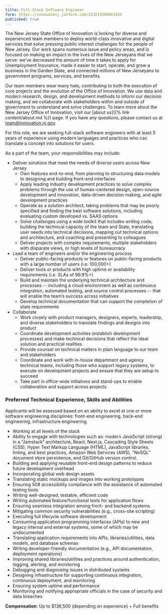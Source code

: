 ```yaml
---
title: Full-Stack Software Engineer
form: https://innovatenj.jotform.com/223213586061955
published: true
---
```


The New Jersey State Office of Innovation is looking for diverse and experienced team members to deploy world-class innovative and digital services that solve pressing public interest challenges for the people of New Jersey. Our work spans numerous issue and policy areas, and is focused on making an impact in the lives of the New Jerseyans that we serve: we’ve decreased the amount of time it takes to apply for Unemployment Insurance, made it easier to start, operate, and grow a business in the Garden State, and connected millions of New Jerseyans to government programs, services, and benefits.

Our team members wear many hats, contributing to both the execution of core projects and the evolution of the Office of Innovation. We use data and modern research, design, and development methods to inform our decision making, and we collaborate with stakeholders within and outside of government to understand and solve challenges. To learn more about the New Jersey Office of Innovation, visit our [about us]({% link content/about.md %}) page. If you have any questions, please contact us at [team@innovation.nj.gov](mailto:team@innovation.nj.gov).

For this role, we are seeking full-stack software engineers with at least 5 years of experience using modern languages and practices who can translate a concept into solutions for users.

As a part of the team, your responsibilities may include:

- Deliver solutions that meet the needs of diverse users across New Jersey
  - Own features end-to-end, from planning to structuring data models to designing and building front-end interfaces
  - Apply leading industry development practices to solve complex problems through the use of human-centered design, open-source development and innovation, data-driven decision making, and agile development practices
  - Operate as a solution architect, taking problems that may be poorly specified and finding the best software solutions, including evaluating custom developed vs. SAAS options
  - Solve challenges using a wide toolkit that includes writing code, building the technical capacity of the team and State, translating user needs into technical decisions, mapping out technical options and architecture, and coaching and presenting to colleagues
  - Deliver projects with complex requirements, multiple stakeholders with disparate views, or high levels of bureaucracy
- Lead a team of engineers and/or the engineering process
  - Deliver public-facing products or features on public-facing products with a large number of users (i.e. 100,000+)
  - Deliver tools or products with high uptime or availability requirements (i.e. SLAs of 99.9%+)
  - Build and maintain the underlying technical architecture and processes -- including a cloud environment as well as continuous integration, automated testing, and source control processes -- that will enable the team’s success across initiatives
  - Develop technical documentation that can support the completion of state requirements
- Collaborate
  - Work closely with product managers, designers, experts, leadership, and diverse stakeholders to translate findings and designs into product
  - Coordinate development activities (establish development processes) and make technical decisions that reflect the ideal solution and practical realities
  - Provide counsel on technical matters in plain language to our team and stakeholders
  - Coordinate and work with in-house department and agency technical teams, including those who support legacy systems, to execute on development projects and ensure that they are setup to succeed
  - Take part in office-wide initiatives and stand-ups to enable collaboration and support across projects

### Preferred Technical Experience, Skills and Abilities

Applicants will be assessed based on an ability to excel at one or more software engineering disciplines: front-end engineering, back-end engineering, infrastructure engineering.

- Working at all levels of the stack
- Ability to engage with technologies such as: modern JavaScript (strong) in a “Jamstack” architecture, React, Next.js, Cascading Style Sheets (CSS), Hyper Text Markup Language (HTML), JavaScript libraries, linting, and best practices, Amazon Web Services (AWS), “NoSQL” document store persistence, and Git/GitHub version control.
- Building and applying reusable front-end design patterns to reduce future development overhead
- Incorporating global web design assets
- Translating static mockups and images into working prototypes
- Ensuring 508 accessibility compliance with the assistance of automated testing tools
- Writing well-designed, testable, efficient code
- Writing automated feature/functional tests for application flows
- Ensuring seamless integration among front- and backend systems
- Mitigating common security vulnerabilities (e.g., cross-site scripting)
- Executing full lifecycle software development
- Consuming application programming interfaces (APIs) to new and legacy internal and external systems, some of which may be undocumented
- Translating application requirements into APIs, libraries/utilities, data models, and database schemas
- Writing developer-friendly documentation (e.g., API documentation, deployment operations)
- Improving shared libraries/utilities and practices around authentication, logging, alerting, and monitoring
- Debugging and diagnosing issues in distributed systems
- Designing infrastructure for supporting continuous integration, continuous deployment, and monitoring
- Ensuring system uptime and performance
- Monitoring and notifying appropriate officials in the case of security and data breaches

**Compensation**: Up to $136,500 (depending on experience) + Full benefits
